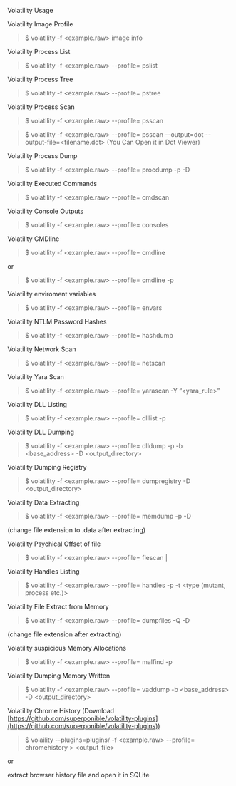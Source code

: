 Volatility Usage

Volatility Image Profile

>$ volatility -f <example.raw> image info

Volatility Process List

>$ volatility -f <example.raw> --profile=<profile> pslist

Volatility Process Tree

>$ volatility -f <example.raw> --profile=<profile> pstree

Volatility Process Scan

>$ volatility -f <example.raw> --profile=<profile> psscan

>$ volatility -f <example.raw> --profile=<profile> psscan --output=dot --output-file=<filename.dot> (You Can Open it in Dot Viewer)

Volatility Process Dump

>$ volatility -f <example.raw> --profile=<profile> procdump -p <pid> -D <output/>

Volatility Executed Commands

>$ volatility -f <example.raw> --profile=<profile> cmdscan

Volatility Console Outputs

>$ volatility -f <example.raw> --profile=<profile> consoles

Volatility CMDline

>$ volatility -f <example.raw> --profile=<profile> cmdline

or

>$ volatility -f <example.raw> --profile=<profile> cmdline -p <pid>

Volatility enviroment variables

>$ volatility -f <example.raw> --profile=<profile> envars

Volatility NTLM Password Hashes

>$ volatility -f <example.raw> --profile=<profile> hashdump

Volatility Network Scan

>$ volatility -f <example.raw> --profile=<profile> netscan

Volatility Yara Scan

>$ volatility -f <example.raw> --profile=<profile> yarascan -Y “<yara_rule>”

Volatility DLL Listing

>$ volatility -f <example.raw> --profile=<profile> dlllist -p <pid>

Volatility DLL Dumping

>$ volatility -f <example.raw> --profile=<profile> dlldump -p <pid> -b <base_address> -D <output_directory>

Volatility Dumping Registry

>$ volatility -f <example.raw> --profile=<profile> dumpregistry -D <output_directory>

Volatility Data Extracting

>$ volatility -f <example.raw> --profile=<profile> memdump -p <pid> -D <output>

(change file extension to .data after extracting)

Volatility Psychical Offset of file

>$ volatility -f <example.raw> --profile=<profile> flescan | <filename>

Volatility Handles Listing

>$ volatility -f <example.raw> --profile=<profile> handles -p <pid> -t <type (mutant, process etc.)>

Volatility File Extract from Memory

>$ volatility -f <example.raw> --profile=<profile> dumpfiles -Q <dataoffset> -D <output-directory>

(change file extension after extracting)

Volatility suspicious Memory Allocations

>$ volatility -f <example.raw> --profile=<profile> malfind -p <pid>

Volatility Dumping Memory Written

>$ volatility -f <example.raw> --profile=<profile> vaddump -b <base_address> -D <output_directory>

Volatility Chrome History (Download [https://github.com/superponible/volatility-plugins](https://github.com/superponible/volatility-plugins))

>$ volaility --plugins=plugins/ -f <example.raw> --profile=<profile> chromehistory > <output_file>

or

extract browser history file and open it in SQLite